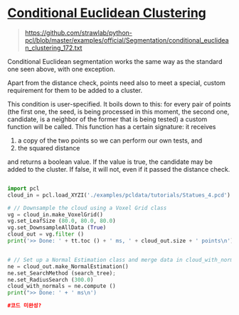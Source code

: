 # [Conditional Euclidean Clustering](http://pointclouds.org/documentation/tutorials/conditional_euclidean_clustering.php#conditional-euclidean-clustering)

> https://github.com/strawlab/python-pcl/blob/master/examples/official/Segmentation/conditional_euclidean_clustering_172.txt


Conditional Euclidean segmentation works the same way as the standard one seen above, with one exception. 

Apart from the distance check, points need also to meet a special, custom requirement for them to be added to a cluster.

This condition is user-specified. It boils down to this: for every pair of points (the first one, the seed, is being processed in this moment, the second one, candidate, is a neighbor of the former that is being tested) a custom function will be called. This function has a certain signature: it receives

1. a copy of the two points so we can perform our own tests, and
2. the squared distance

and returns a boolean value. If the value is true, the candidate may be added to the cluster. If false, it will not, even if it passed the distance check.

```python

import pcl
cloud_in = pcl.load_XYZI('./examples/pcldata/tutorials/Statues_4.pcd')

# // Downsample the cloud using a Voxel Grid class
vg = cloud_in.make_VoxelGrid()
vg.set_LeafSize (80.0, 80.0, 80.0)
vg.set_DownsampleAllData (True)
cloud_out = vg.filter ()
print('>> Done: ' + tt.toc () + ' ms, ' + cloud_out.size + ' points\n')


# // Set up a Normal Estimation class and merge data in cloud_with_normals
ne = cloud_out.make_NormalEstimation()
ne.set_SearchMethod (search_tree);
ne.set_RadiusSearch (300.0)
cloud_with_normals = ne.compute ()
print(">> Done: ' + ' ms\n')

#코드 미완성?
```
